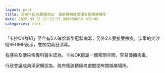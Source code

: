 ```yaml
---
layout: post
title: 涉事卡拉OK關閉兩日　湯家驊稱應關閉有關娛樂場所
date: 2020-03-31 22:12:37.000000000 +08:00
categories: rthk
---
```


「卡拉OK群組」至今有5人確診新型冠狀病毒，另外2人要接受檢疫。涉事的尖沙咀REDMR表示，會關閉兩日消毒。

有感染及傳染病專科醫生認為，卡拉OK房屬一個密閉空間，容易傳播病毒。

行政會議成員湯家驊認為，政府應該積極考慮關閉有關娛樂場所。
